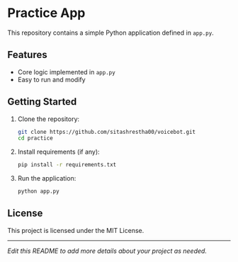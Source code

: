 # Practice App

This repository contains a simple Python application defined in `app.py`.

## Features

- Core logic implemented in `app.py`
- Easy to run and modify

## Getting Started

1. Clone the repository:
    ```bash
    git clone https://github.com/sitashrestha00/voicebot.git
    cd practice
    ```

2. Install requirements (if any):
    ```bash
    pip install -r requirements.txt
    ```

3. Run the application:
    ```bash
    python app.py
    ```

## License

This project is licensed under the MIT License.

---

*Edit this README to add more details about your project as needed.*
